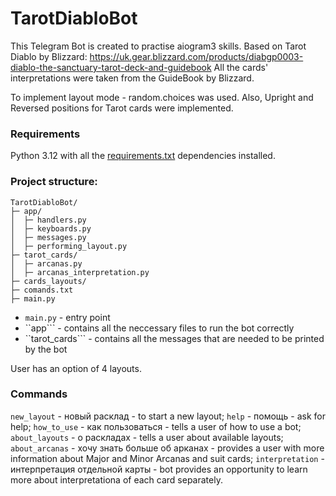 # TarotDiabloBot

This Telegram Bot is created to practise aiogram3 skills.
Based on Tarot Diablo by Blizzard: https://uk.gear.blizzard.com/products/diabgp0003-diablo-the-sanctuary-tarot-deck-and-guidebook
All the cards' interpretations were taken from the GuideBook by Blizzard.

To implement layout mode - random.choices was used.
Also, Upright and Reversed positions for Tarot cards were implemented.

### Requirements
Python 3.12 with all the [requirements.txt](https://github.com/Anastasiia-Pov/TarotDiabloBot/blob/main/requirements.txt) dependencies installed.

### Project structure:
```
TarotDiabloBot/
├─ app/
│  ├─ handlers.py
│  ├─ keyboards.py
│  ├─ messages.py
│  ├─ performing_layout.py
├─ tarot_cards/
│  ├─ arcanas.py
│  ├─ arcanas_interpretation.py
├─ cards_layouts/
├─ comands.txt
├─ main.py
```

- ```main.py``` - entry point
- ``app``` - contains all the neccessary files to run the bot correctly
- ``tarot_cards``` - contains all the messages that are needed to be printed by the bot

User has an option of 4 layouts.

### Commands
```new_layout``` - новый расклад - to start a new layout;
```help``` - помощь - ask for help;
```how_to_use``` - как пользоваться - tells a user of how to use a bot;
```about_layouts``` - о раскладах - tells a user about available layouts;
```about_arcanas``` - хочу знать больше об арканах - provides a user with more information about Major and Minor Arcanas and suit cards;
```interpretation``` - интерпретация отдельной карты - bot provides an opportunity to learn more about interpretationa of each card separately.